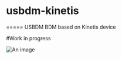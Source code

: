 # usbdm-kinetis
=====
USBDM BDM based on Kinetis device

#Work in progress

![An image](https://raw.githubusercontent.com/podonoghue/usbdm-kinetis/master/Hardware/USBDM_Kinetis_MK22F/USBDM_Kinetis_MK22F.png "Board Image")
